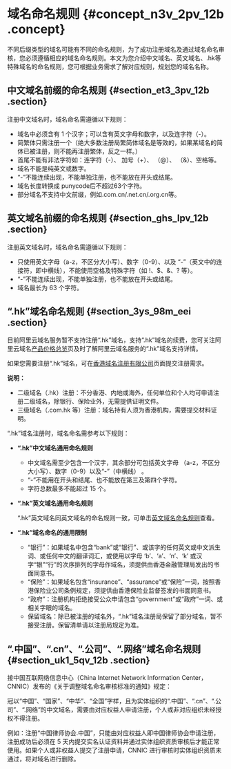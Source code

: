 # 域名命名规则 {#concept_n3v_2pv_12b .concept}

不同后缀类型的域名可能有不同的命名规则，为了成功注册域名及通过域名命名审核，您必须遵循相应的域名命名规则。本文为您介绍中文域名、英文域名、.hk等特殊域名的命名规则，您可根据业务需求了解对应规则，规划您的域名名称。

## 中文域名前缀的命名规则 {#section_et3_3pv_12b .section}

注册中文域名时，域名命名需遵循以下规则：

-   域名中必须含有 1 个汉字；可以含有英文字母和数字，以及连字符（-）。
-   简繁体只需注册一个（绝大多数注册局繁简体域名是等效的，如果某域名的简体已被注册，则不能再注册繁体，反之一样。）
-   首尾不能有非法字符如：连字符（-）、 加号（+）、 （@）、 （&）、空格等。
-   域名不能是纯英文或数字。
-   “-”不能连续出现，不能单独注册，也不能放在开头或结尾。
-   域名长度转换成 punycode后不超过63个字符。
-   部分域名不支持中文前缀，例如.com.cn/.net.cn/.org.cn等。

## 英文域名前缀的命名规则 {#section_ghs_lpv_12b .section}

注册英文域名时，域名命名需遵循以下规则：

-   只使用英文字母（a-z，不区分大小写）、数字（0-9）、以及 “-”（英文中的连接符，即中横线），不能使用空格及特殊字符（如 !、$、&、? 等）。
-   “-”不能连续出现，不能单独注册，也不能放在开头或结尾。
-   域名最长为 63 个字符。

## “.hk”域名命名规则 {#section_3ys_98m_eei .section}

目前阿里云域名服务暂不支持注册“.hk”域名，支持“.hk”域名的续费，您可关注阿里云域名[产品价格总览](https://wanwang.aliyun.com/help/price.html?spm=5176.1825329.1003.4.tFSxsW)页及时了解阿里云域名服务的“.hk”域名支持详情。

如果您需要注册“.hk”域名，可在[香港域名注册有限公司](https://www.hkdnr.hk/cn/)页面提交注册需求。

**说明：** 

-   二级域名（.hk）注册：不分香港、内地或海外，任何单位和个人均可申请注册二级域名，除银行、保险业外，无需提供证明文件。
-   三级域名（.com.hk 等）注册：域名持有人须为香港机构，需要提交材料证明。

“.hk”域名注册时，域名命名需参考以下规则：

-   **“.hk”中文域名通用命名规则** 
    -   中文域名需至少包含一个汉字，其余部分可包括英文字母 （a-z，不区分大小写）、数字（0-9）以及“-”（中横线） 。
    -   “-”不能用在开头和结尾、也不能放在第三及第四个字符。
    -   字符总数最多不能超过 15 个。
-   **“.hk”英文域名通用命名规则** 

    “.hk”英文域名同英文域名的命名规则一致，可单击[英文域名命名规则](#section_ghs_lpv_12b)查看。

-   **“.hk”域名命名的通用限制** 
    -   “银行”：如果域名中包含“bank”或“银行”、或该字的任何英文或中文派生词、或任何中文的翻译词汇，或使用以字母 ‘b’、‘a’、‘n’、‘k’ 或汉字“银”“行”的次序排列的字母作域名，须提供由香港金融管理局发出的书面同意书。
    -   “保险”：如果域名包含“insurance”、“assurance”或“保险”一词，按照香港保险业公司条例规定，须提供由香港保险业监督签发的书面同意书。
    -   “政府”：注册机构拒绝接受公众申请包含“government”或“政府”一词、或相关字眼的域名。
    -   保留域名：除已被注册的域名外，“.hk”域名注册局保留了部分域名，暂不接受注册。保留清单请以注册局规定为准。

## “.中国”、“.cn”、“.公司”、“.网络”域名命名规则 {#section_uk1_5qv_12b .section}

接中国互联网络信息中心（China Internet Network Information Center，CNNIC）发布的《关于调整域名命名审核标准的通知》规定：

冠以“中国”、“国家”、“中华”、“全国”字样，且为实体组织的“.中国”、“.cn”、“.公司”、“.网络”的中文域名，需要由对应权益人申请注册，个人或非对应组织未经授权不得注册。

例如：注册“中国律师协会.中国”，只能由对应权益人即中国律师协会申请注册，注册成功后必须在 5 天内提交实名认证资料并通过实体组织资质审核后才能正常使用。如果个人或非权益人提交了注册申请，CNNIC 进行审核时实体组织资质未通过，将对域名进行删除。

